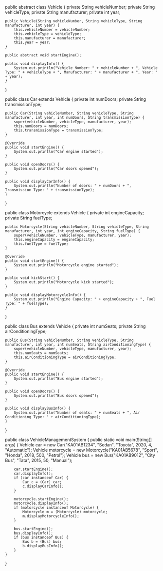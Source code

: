 public abstract class Vehicle {
    private String vehicleNumber;
    private String vehicleType;
    private String manufacturer;
    private int year;

    public Vehicle(String vehicleNumber, String vehicleType, String manufacturer, int year) {
        this.vehicleNumber = vehicleNumber;
        this.vehicleType = vehicleType;
        this.manufacturer = manufacturer;
        this.year = year;
    }

    public abstract void startEngine();

    public void displayInfo() {
        System.out.println("Vehicle Number: " + vehicleNumber + ", Vehicle Type: " + vehicleType + ", Manufacturer: " + manufacturer + ", Year: " + year);
    }
}

public class Car extends Vehicle {
    private int numDoors;
    private String transmissionType;

    public Car(String vehicleNumber, String vehicleType, String manufacturer, int year, int numDoors, String transmissionType) {
        super(vehicleNumber, vehicleType, manufacturer, year);
        this.numDoors = numDoors;
        this.transmissionType = transmissionType;
    }

    @Override
    public void startEngine() {
        System.out.println("Car engine started");
    }

    public void openDoors() {
        System.out.println("Car doors opened");
    }

    public void displayCarInfo() {
        System.out.println("Number of doors: " + numDoors + ", Transmission Type: " + transmissionType);
    }
}

public class Motorcycle extends Vehicle {
    private int engineCapacity;
    private String fuelType;

    public Motorcycle(String vehicleNumber, String vehicleType, String manufacturer, int year, int engineCapacity, String fuelType) {
        super(vehicleNumber, vehicleType, manufacturer, year);
        this.engineCapacity = engineCapacity;
        this.fuelType = fuelType;
    }

    @Override
    public void startEngine() {
        System.out.println("Motorcycle engine started");
    }

    public void kickStart() {
        System.out.println("Motorcycle kick started");
    }

    public void displayMotorcycleInfo() {
        System.out.println("Engine Capacity: " + engineCapacity + ", Fuel Type: " + fuelType);
    }
}

public class Bus extends Vehicle {
    private int numSeats;
    private String airConditioningType;

    public Bus(String vehicleNumber, String vehicleType, String manufacturer, int year, int numSeats, String airConditioningType) {
        super(vehicleNumber, vehicleType, manufacturer, year);
        this.numSeats = numSeats;
        this.airConditioningType = airConditioningType;
    }

    @Override
    public void startEngine() {
        System.out.println("Bus engine started");
    }

    public void openDoors() {
        System.out.println("Bus doors opened");
    }

    public void displayBusInfo() {
        System.out.println("Number of seats: " + numSeats + ", Air Conditioning Type: " + airConditioningType);
    }
}

public class VehicleManagementSystem {
    public static void main(String[] args) {
        Vehicle car = new Car("KA01AB1234", "Sedan", "Toyota", 2020, 4, "Automatic");
        Vehicle motorcycle = new Motorcycle("KA01AB5678", "Sport", "Honda", 2018, 500, "Petrol");
        Vehicle bus = new Bus("KA01AB9012", "City Bus", "Tata", 2015, 50, "Manual");

        car.startEngine();
        car.displayInfo();
        if (car instanceof Car) {
            Car c = (Car) car;
            c.displayCarInfo();
        }

        motorcycle.startEngine();
        motorcycle.displayInfo();
        if (motorcycle instanceof Motorcycle) {
            Motorcycle m = (Motorcycle) motorcycle;
            m.displayMotorcycleInfo();
        }

        bus.startEngine();
        bus.displayInfo();
        if (bus instanceof Bus) {
            Bus b = (Bus) bus;
            b.displayBusInfo();
        }
    }
}

